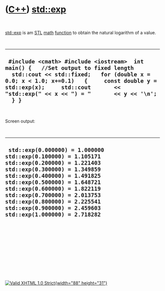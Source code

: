 



 

 

 

 

 

([C++](Cpp.htm)) [std::exp](CppExp.htm)
=======================================

 

[std::exp](CppExp.htm) is am [STL](CppStl.htm) [math](CppMath.htm)
[function](CppFunction.htm) to obtain the natural logarithm of a value.

 

  ---------------------------------------------------------------------------------------------------------------------------------------------------------------------------------------------------------------------------------------------------------------------------
  ` #include <cmath> #include <iostream>  int main() {   //Set output to fixed length   std::cout << std::fixed;   for (double x = 0.0; x < 1.0; x+=0.1)   {     const double y = std::exp(x);     std::cout       << "std::exp(" << x << ") = "       << y << '\n';   } }`
  ---------------------------------------------------------------------------------------------------------------------------------------------------------------------------------------------------------------------------------------------------------------------------

 

Screen output:

 

  ----------------------------------------------------------------------------------------------------------------------------------------------------------------------------------------------------------------------------------------------------------------------------------------------------------------------------------------------
  ` std::exp(0.000000) = 1.000000 std::exp(0.100000) = 1.105171 std::exp(0.200000) = 1.221403 std::exp(0.300000) = 1.349859 std::exp(0.400000) = 1.491825 std::exp(0.500000) = 1.648721 std::exp(0.600000) = 1.822119 std::exp(0.700000) = 2.013753 std::exp(0.800000) = 2.225541 std::exp(0.900000) = 2.459603 std::exp(1.000000) = 2.718282`
  ----------------------------------------------------------------------------------------------------------------------------------------------------------------------------------------------------------------------------------------------------------------------------------------------------------------------------------------------

 

 

 

 

 





 

[![Valid XHTML 1.0 Strict](valid-xhtml10.png){width="88"
height="31"}](http://validator.w3.org/check?uri=referer)
